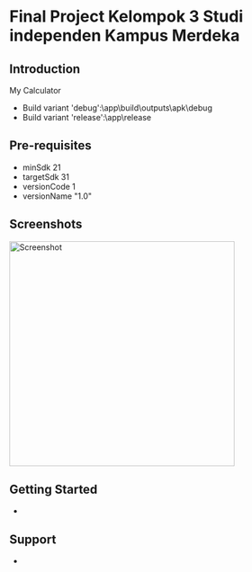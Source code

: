 Final Project Kelompok 3 Studi independen Kampus Merdeka
========================================================

Introduction
------------

My Calculator

- Build variant 'debug':\app\build\outputs\apk\debug
- Build variant 'release':\app\release


Pre-requisites
--------------

- minSdk 21
- targetSdk 31
- versionCode 1
- versionName "1.0"

Screenshots
-------------

<img src="https://drive.google.com/uc?export=view&id=1H7tHlONA8dUwIGlb0vN8flTYFUxylyTH" height="400" alt="Screenshot"/>


Getting Started
---------------

-
Support
-------
-